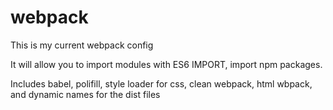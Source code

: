 # webpack

This is my current webpack config

It will allow you to import modules with ES6 IMPORT, import npm packages.

Includes babel, polifill, style loader for css, clean webpack, html wbpack, and dynamic names for the dist files


